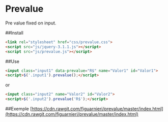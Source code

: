 # Prevalue
Pre value fixed on input.

##Install  
```html
<link rel="stylesheet" href="css/prevalue.css">  
<script src="js/jquery-3.1.1.js"></script>  
<script src="js/prevalue.js"></script>
```

##Use  
```html
<input class="input1" data-prevalue="R$" name="Valor1" id="Valor1">  
<script>$('.input1').prevalue();</script>  
```
or  
```html
<input class="input2" name="Valor2" id="Valor2">  
<script>$('.input2').prevalue('R$');</script>
```

##Exemple
[https://cdn.rawgit.com/figuarnieri/prevalue/master/index.html](https://cdn.rawgit.com/figuarnieri/prevalue/master/index.html)